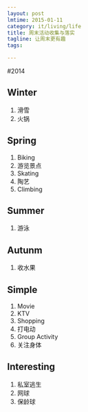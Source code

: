```yaml
---
layout: post
lmtime: 2015-01-11
category: it/living/life
title: 周末活动收集与落实
tagline: 让周末更有趣
tags: 

---
```


#2014

## Winter
1. 滑雪
2. 火锅

## Spring
1. Biking
2. 游览景点
3. Skating
4. 陶艺
5. Climbing

## Summer
1. 游泳

## Autunm
1. 收水果

## Simple
1. Movie
2. KTV
5. Shopping
6. 打电动
7. Group Activity
8. 关注身体

## Interesting
1. 私室逃生
2. 网球
3. 保龄球

